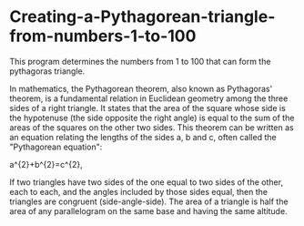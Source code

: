 # Creating-a-Pythagorean-triangle-from-numbers-1-to-100

This program determines the numbers from 1 to 100 that can form the pythagoras triangle.


In mathematics, the Pythagorean theorem, also known as Pythagoras' theorem, is a fundamental relation in Euclidean geometry among the three sides of a right triangle. It states that the area of the square whose side is the hypotenuse (the side opposite the right angle) is equal to the sum of the areas of the squares on the other two sides. This theorem can be written as an equation relating the lengths of the sides a, b and c, often called the "Pythagorean equation": 

a^{2}+b^{2}=c^{2},

If two triangles have two sides of the one equal to two sides of the other, each to each, and the angles included by those sides equal, then the triangles are congruent (side-angle-side). The area of a triangle is half the area of any parallelogram on the same base and having the same altitude.


